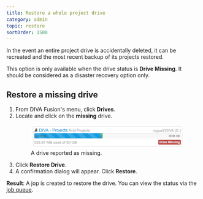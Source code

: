 ```yaml
---
title: Restore a whole project drive
category: admin
topic: restore
sortOrder: 1500
---
```


In the event an entire project drive is accidentally deleted, it can be recreated and the most recent backup of its projects restored.

This option is only available when the drive status is **Drive Missing**. It should be considered as a disaster recovery option only.

## Restore a missing drive

<ol>

  <li>From DIVA Fusion's menu, click <strong>Drives</strong>.</li>

  <li>
    Locate and click on the <strong>missing</strong> drive.
    <figure>
      <img src="/images/v2/fusion/drive-missing.png" alt="Missing Drive" />
      <figcaption>A drive reported as missing.</figcaption>
    </figure>
  </li>

  <li>Click <strong>Restore Drive</strong>.</li>

  <li>A confirmation dialog will appear. Click <strong>Restore</strong>.</li>

</ol>

<p class="tip tip--result">
  <strong>Result</strong>:
  A jop is created to restore the drive. You can view the status via the <a href="/v4/admin/about-jobs.html">job queue</a>.
</p>
